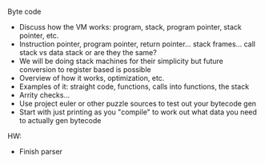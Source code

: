 Byte code

 * Discuss how the VM works: program, stack, program pointer, stack pointer, etc.
 * Instruction pointer, program pointer, return pointer... stack frames... call stack vs data stack or are they the same?
 * We will be doing stack machines for their simplicity but future conversion to register based is possible
 * Overview of how it works, optimization, etc.
 * Examples of it: straight code, functions, calls into functions, the stack
 * Arrity checks...
 * Use project euler or other puzzle sources to test out your bytecode gen
 * Start with just printing as you "compile" to work out what data you need to actually gen bytecode

HW:
 * Finish parser